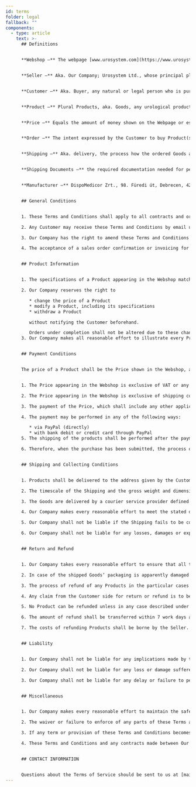```yaml
---
id: terms
folder: legal
fallback: ""
components:
  - type: article
    text: >-
      ## Definitions


      **Webshop –** The webpage [www.urosystem.com](https://www.urosystem.com/)


      **Seller –** Aka. Our Company; Urosystem Ltd., whose principal place of business is at 26 Szent István park, 1137 Budapest, Hungary, EU VAT number: HU22923820. 


      **Customer –** Aka. Buyer, any natural or legal person who is purchasing products using the Webshop.


      **Product –** Plural Products, aka. Goods, any urological product available for purchasing in our Webshop, sold by Our Company, bought by the Customer.


      **Price –** Equals the amount of money shown on the Webpage or established otherwise. 


      **Order –** The intent expressed by the Customer to buy Product(s) in our Webshop. 


      **Shipping –** Aka. delivery, the process how the ordered Goods are delivered to the Customer.


      **Shipping Documents –** the required documentation needed for performing the Shipping.


      **Manufacturer –** DispoMedicor Zrt., 98. Füredi út, Debrecen, 4225, Hungary.  


      ## General Conditions


      1. These Terms and Conditions shall apply to all contracts and orders regarding the sale of any Goods by Our Company to the Customer. If any Separate Contract is made between our Company and a Customer and it contains any information different to these Terms and Conditions, the terms and conditions written in the Separate Contract shall apply. Any terms and conditions of these Terms and Conditions not elaborated in a Separate Contract shall apply to the Separate Contract, too.

      2. Any Customer may receive these Terms and Conditions by email upon request.

      3. Our Company has the right to amend these Terms and Conditions from time to time without the direct notification of Customers. 

      4. The acceptance of a sales order confirmation or invoicing for the Goods shall be deemed conclusive evidence of the Customer’s acceptance of this Terms and Conditions document.


      ## Product Information


      1. The specifications of a Product appearing in the Webshop match the actual specifications of the described Product. The Seller or the Manufacturer has the right to amend specifications without noticing the Customers of the Seller. Our Company makes all reasonable effort to provide accurate and up-to-date information on all Products available in the Webshop. The Customer can confirm any specifications by contacting the Seller in case of doubt.

      2. Our Company reserves the right to

         * change the price of a Product
         * modify a Product, including its specifications
         * withdraw a Product

         without notifying the Customer beforehand.

         Orders under completion shall not be altered due to these changes.
      3. Our Company makes all reasonable effort to illustrate every Product in the Webshop as accurate as it is possible. The Seller takes no responsibility for minor differences between the illustration of the Product and the delivered Product as long as the differences do not affect the usability of the Product or the specifications directly described in the Webshop. Any details of the Goods can be confirmed by the Customer by contacting our Company. 


      ## Payment Conditions


      The price of a Product shall be the Price shown in the Webshop, at the time when an order is made.


      1. The Price appearing in the Webshop is exclusive of VAT or any other applicable costs.

      2. The Price appearing in the Webshop is exclusive of shipping costs, which shall be paid by the Customer. (EXW)

      3. The payment of the Price, which shall include any other applicable costs, including but not limited to the costs described under (2) and (3), shall be performed immediately after the order has been confirmed.

      4. The payment may be performed in any of the following ways:

         * via PayPal (directly) 
         * with bank debit or credit card through PayPal
      5. The shipping of the products shall be performed after the payment has been done.

      6. Therefore, when the purchase has been submitted, the process of delivering the products to the customer is started instantly. For this reason, purchase orders, having been submitted, cannot be withdrawn. 


      ## Shipping and Collecting Conditions


      1. Products shall be delivered to the address given by the Customer.

      2. The timescale of the Shipping and the gross weight and dimensions of the ordered Goods shall be specified by the Seller when the order has been made.

      3. The Goods are delivered by a courier service provider defined at the moment of the order at the discretion of the buyer at the price given when ordering the product at DDU terms (Delivered Duty Unpaid).

      4. Our Company makes every reasonable effort to meet the stated delivery period and to ship the Goods in perfect condition. Should the Seller be conscious of failing the Goods within the priorly specified time period, the Buyer shall be informed about it.

      5. Our Company shall not be liable if the Shipping fails to be completed due to reasons beyond its control.

      6. Our Company shall not be liable for any losses, damages or expenses induced by the Buyer or any third party (including but not limited to the shipping company entrusted with the delivery). 


      ## Return and Refund


      1. Our Company takes every reasonable effort to ensure that all the purchased products are being delivered in perfect condition. After the shipping has been completed, the Customer is to examine whether the ordered products have been delivered in perfect quantity and condition.

      2. In case of the shipped Goods’ packaging is apparently damaged we recommend not to accept the delivery. Since the Products the Company delivers are sterile Products, exchange is not possible.  

      3. The process of refund of any Products in the particular cases described under (2) shall be a subject to approval from Our Company.

      4. Any claim from the Customer side for return or refund is to be submitted to the Seller within 14 days after the delivery has been completed. 

      5. No Product can be refunded unless in any case described under (2). 

      6. The amount of refund shall be transferred within 7 work days after the Company has been informed by the shipment service provider on the failure of the delivery due to the denial of acceptance happened due to damaged packaging, and the bank details of the Customer are available for the Seller.

      7. The costs of refunding Products shall be borne by the Seller. 


      ## Liability


      1. Our Company shall not be liable for any implications made by the Buyer, or any party being involved in the process of completing an Order regarding the quality or the specifications of the Products, or their suitability for any purpose the Customer’s intentions of use.

      2. Our Company shall not be liable for any loss or damage suffered by the Customer induced by the inappropriate use of any Products. 

      3. Our Company shall not be liable for any delay or failure to perform any obligations stated in these Terms and Conditions if it is induced by force majeure events, including but not limited to the following: accidents, natural disasters, breakdown of machinery, unavailability of raw materials, strike, acts of Gods. If any delay persists for an amount of time which Our Company considers unreasonable or if any effort made to overcome the obstacles induced by a force majeure event is futile, the Seller may terminate the contract without any liability. 


      ## Miscellaneous


      1. Our Company makes every reasonable effort to maintain the safety of the Webshop. For any losses and damages induced by the use of the Webshop our Company shall not be liable.

      2. The waiver or failure to enforce of any parts of these Terms and Conditions by either party shall not be construed as a waiver of the other parts of these Terms and Conditions, nor as a waiver of the same part of it any time subsequently.

      3. If any term or provision of these Terms and Conditions becomes stated invalid, unenforceable or illegal for any reason and by any court, the remaining part of these Terms and Conditions still shall apply.

      4. These Terms and Conditions and any contracts made between Our Company and the Customer shall be governed and construed in accordance with the laws of Hungary. The parties hereby submit to the exclusive jurisdiction of the Hungarian courts. 


      ## CONTACT INFORMATION


      Questions about the Terms of Service should be sent to us at [mail@urosystem.com](mailto:mail@urosystem.com).
---
```

